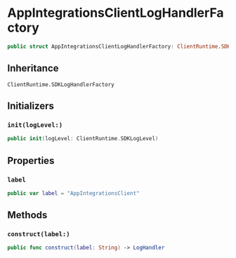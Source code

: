 # AppIntegrationsClientLogHandlerFactory

``` swift
public struct AppIntegrationsClientLogHandlerFactory: ClientRuntime.SDKLogHandlerFactory 
```

## Inheritance

`ClientRuntime.SDKLogHandlerFactory`

## Initializers

### `init(logLevel:)`

``` swift
public init(logLevel: ClientRuntime.SDKLogLevel) 
```

## Properties

### `label`

``` swift
public var label = "AppIntegrationsClient"
```

## Methods

### `construct(label:)`

``` swift
public func construct(label: String) -> LogHandler 
```
